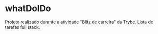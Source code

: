 # whatDoIDo
Projeto realizado durante a atividade "Blitz de carreira" da Trybe. Lista de tarefas full stack.
